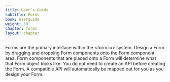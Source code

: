 ```yaml
---
title: User's Guide
subtitle: Forms
book: userguide
weight: 50
chapter: forms
layout: chapter
---
```

Forms are the primary interface within the <form.io> system. Design a Form by dragging and dropping Form components onto the Form component area. Form components that are placed onto a Form will determine what that Form object looks like. You do not need to create an API before creating the Form. A compatible API will automatically be mapped out for you as you design your Form.
